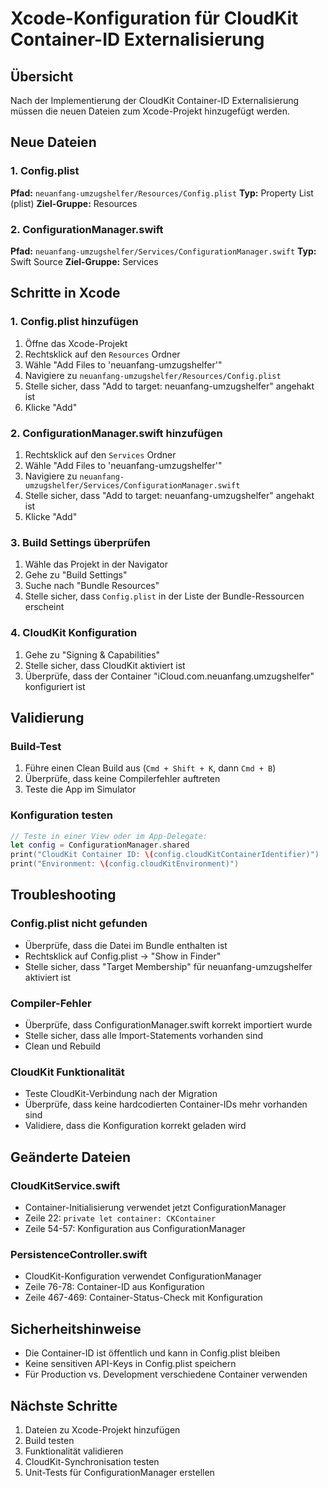 # Xcode-Konfiguration für CloudKit Container-ID Externalisierung

## Übersicht
Nach der Implementierung der CloudKit Container-ID Externalisierung müssen die neuen Dateien zum Xcode-Projekt hinzugefügt werden.

## Neue Dateien

### 1. Config.plist
**Pfad:** `neuanfang-umzugshelfer/Resources/Config.plist`
**Typ:** Property List (plist)
**Ziel-Gruppe:** Resources

### 2. ConfigurationManager.swift
**Pfad:** `neuanfang-umzugshelfer/Services/ConfigurationManager.swift`
**Typ:** Swift Source
**Ziel-Gruppe:** Services

## Schritte in Xcode

### 1. Config.plist hinzufügen
1. Öffne das Xcode-Projekt
2. Rechtsklick auf den `Resources` Ordner
3. Wähle "Add Files to 'neuanfang-umzugshelfer'"
4. Navigiere zu `neuanfang-umzugshelfer/Resources/Config.plist`
5. Stelle sicher, dass "Add to target: neuanfang-umzugshelfer" angehakt ist
6. Klicke "Add"

### 2. ConfigurationManager.swift hinzufügen
1. Rechtsklick auf den `Services` Ordner
2. Wähle "Add Files to 'neuanfang-umzugshelfer'"
3. Navigiere zu `neuanfang-umzugshelfer/Services/ConfigurationManager.swift`
4. Stelle sicher, dass "Add to target: neuanfang-umzugshelfer" angehakt ist
5. Klicke "Add"

### 3. Build Settings überprüfen
1. Wähle das Projekt in der Navigator
2. Gehe zu "Build Settings"
3. Suche nach "Bundle Resources"
4. Stelle sicher, dass `Config.plist` in der Liste der Bundle-Ressourcen erscheint

### 4. CloudKit Konfiguration
1. Gehe zu "Signing & Capabilities"
2. Stelle sicher, dass CloudKit aktiviert ist
3. Überprüfe, dass der Container "iCloud.com.neuanfang.umzugshelfer" konfiguriert ist

## Validierung

### Build-Test
1. Führe einen Clean Build aus (`Cmd + Shift + K`, dann `Cmd + B`)
2. Überprüfe, dass keine Compilerfehler auftreten
3. Teste die App im Simulator

### Konfiguration testen
```swift
// Teste in einer View oder im App-Delegate:
let config = ConfigurationManager.shared
print("CloudKit Container ID: \(config.cloudKitContainerIdentifier)")
print("Environment: \(config.cloudKitEnvironment)")
```

## Troubleshooting

### Config.plist nicht gefunden
- Überprüfe, dass die Datei im Bundle enthalten ist
- Rechtsklick auf Config.plist → "Show in Finder"
- Stelle sicher, dass "Target Membership" für neuanfang-umzugshelfer aktiviert ist

### Compiler-Fehler
- Überprüfe, dass ConfigurationManager.swift korrekt importiert wurde
- Stelle sicher, dass alle Import-Statements vorhanden sind
- Clean und Rebuild

### CloudKit Funktionalität
- Teste CloudKit-Verbindung nach der Migration
- Überprüfe, dass keine hardcodierten Container-IDs mehr vorhanden sind
- Validiere, dass die Konfiguration korrekt geladen wird

## Geänderte Dateien

### CloudKitService.swift
- Container-Initialisierung verwendet jetzt ConfigurationManager
- Zeile 22: `private let container: CKContainer`
- Zeile 54-57: Konfiguration aus ConfigurationManager

### PersistenceController.swift
- CloudKit-Konfiguration verwendet ConfigurationManager
- Zeile 76-78: Container-ID aus Konfiguration
- Zeile 467-469: Container-Status-Check mit Konfiguration

## Sicherheitshinweise

- Die Container-ID ist öffentlich und kann in Config.plist bleiben
- Keine sensitiven API-Keys in Config.plist speichern
- Für Production vs. Development verschiedene Container verwenden

## Nächste Schritte

1. Dateien zu Xcode-Projekt hinzufügen
2. Build testen
3. Funktionalität validieren
4. CloudKit-Synchronisation testen
5. Unit-Tests für ConfigurationManager erstellen